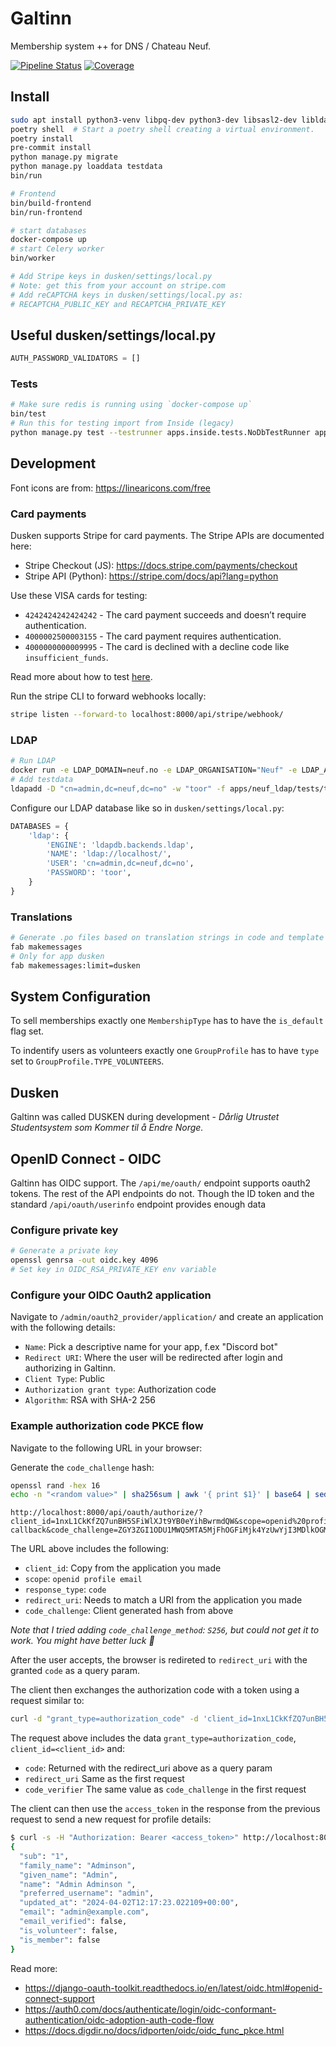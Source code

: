 # Galtinn

Membership system ++ for DNS / Chateau Neuf.

[![Pipeline Status](https://git.neuf.no/edb/galtinn/badges/main/pipeline.svg)](https://git.neuf.no/edb/galtinn/-/commits/main)
[![Coverage](https://git.neuf.no/edb/galtinn/badges/main/coverage.svg)](https://git.neuf.no/edb/galtinn)

## Install

```bash
sudo apt install python3-venv libpq-dev python3-dev libsasl2-dev libldap2-dev libssl-dev ldap-utils
poetry shell  # Start a poetry shell creating a virtual environment.
poetry install
pre-commit install
python manage.py migrate
python manage.py loaddata testdata
bin/run

# Frontend
bin/build-frontend
bin/run-frontend

# start databases
docker-compose up
# start Celery worker
bin/worker

# Add Stripe keys in dusken/settings/local.py
# Note: get this from your account on stripe.com
# Add reCAPTCHA keys in dusken/settings/local.py as:
# RECAPTCHA_PUBLIC_KEY and RECAPTCHA_PRIVATE_KEY
```

## Useful dusken/settings/local.py

```python
AUTH_PASSWORD_VALIDATORS = []
```

### Tests

```bash
# Make sure redis is running using `docker-compose up`
bin/test
# Run this for testing import from Inside (legacy)
python manage.py test --testrunner apps.inside.tests.NoDbTestRunner apps.inside
```

## Development

Font icons are from: <https://linearicons.com/free>

### Card payments

Dusken supports Stripe for card payments. The Stripe APIs are documented here:

- Stripe Checkout (JS): <https://docs.stripe.com/payments/checkout>
- Stripe API (Python): <https://stripe.com/docs/api?lang=python>

Use these VISA cards for testing:

- `4242424242424242` - The card payment succeeds and doesn’t require authentication.
- `4000002500003155` - The card payment requires authentication.
- `4000000000009995` - The card is declined with a decline code like `insufficient_funds`.

Read more about how to test [here](https://docs.stripe.com/payments/accept-a-payment?platform=web&ui=elements#web-test-the-integration).

Run the stripe CLI to forward webhooks locally:

```sh
stripe listen --forward-to localhost:8000/api/stripe/webhook/
```

### LDAP

```bash
# Run LDAP
docker run -e LDAP_DOMAIN=neuf.no -e LDAP_ORGANISATION="Neuf" -e LDAP_ADMIN_PWD="toor" -p 389:389 -d nikolaik/openldap
# Add testdata
ldapadd -D "cn=admin,dc=neuf,dc=no" -w "toor" -f apps/neuf_ldap/tests/testdata.ldif  # Testdata
```

Configure our LDAP database like so in `dusken/settings/local.py`:

```python
DATABASES = {
    'ldap': {
        'ENGINE': 'ldapdb.backends.ldap',
        'NAME': 'ldap://localhost/',
        'USER': 'cn=admin,dc=neuf,dc=no',
        'PASSWORD': 'toor',
    }
}
```

### Translations

```bash
# Generate .po files based on translation strings in code and template files
fab makemessages
# Only for app dusken
fab makemessages:limit=dusken
```

## System Configuration

To sell memberships exactly one `MembershipType` has to have the `is_default` flag set.

To indentify users as volunteers exactly one `GroupProfile` has to have `type` set to `GroupProfile.TYPE_VOLUNTEERS`.

## Dusken

Galtinn was called DUSKEN during development - _Dårlig Utrustet Studentsystem som Kommer til å Endre Norge._

## OpenID Connect - OIDC

Galtinn has OIDC support. The `/api/me/oauth/` endpoint supports oauth2 tokens. The rest of the API endpoints do not. Though the ID token and the standard `/api/oauth/userinfo` endpoint provides enough data

### Configure private key

```sh
# Generate a private key
openssl genrsa -out oidc.key 4096
# Set key in OIDC_RSA_PRIVATE_KEY env variable
```

### Configure your OIDC Oauth2 application

Navigate to `/admin/oauth2_provider/application/` and create an application with the following details:

- `Name`: Pick a descriptive name for your app, f.ex "Discord bot"
- `Redirect URI`: Where the user will be redirected after login and authorizing in Galtinn.
- `Client Type`: Public
- `Authorization grant type`: Authorization code
- `Algorithm`: RSA with SHA-2 256

### Example authorization code PKCE flow

Navigate to the following URL in your browser:

Generate the `code_challenge` hash:

```sh
openssl rand -hex 16
echo -n "<random value>" | sha256sum | awk '{ print $1}' | base64 | sed 's/.$//'
```

```text
http://localhost:8000/api/oauth/authorize/?client_id=1nxL1CkKfZQ7unBH5SFiWlXJt9YB0eYihBwrmdQW&scope=openid%20profile%20email&response_type=code&redirect_uri=http://localhost:8000/api/oauth/generic-callback&code_challenge=ZGY3ZGI1ODU1MWQ5MTA5MjFhOGFiMjk4YzUwYjI3MDlkOGM1ODVhMmFlOGU2OWQ1ZmEzMjAyOTE0MjRiMGZjZQo
```

The URL above includes the following:

- `client_id`: Copy from the application you made
- `scope`: `openid profile email`
- `response_type`: `code`
- `redirect_uri`: Needs to match a URI from the application you made
- `code_challenge`: Client generated hash from above

_Note that I tried adding `code_challenge_method`: `S256`, but could not get it to work. You might have better luck 🤞_

After the user accepts, the browser is redireted to `redirect_uri` with the granted `code` as a query param.

The client then exchanges the authorization code with a token using a request similar to:

```sh
curl -d "grant_type=authorization_code" -d 'client_id=1nxL1CkKfZQ7unBH5SFiWlXJt9YB0eYihBwrmdQW' -d "code=p8sO5IyrpExeKsqpWar84CnFonqU9v" -d 'redirect_uri=<http://localhost:8000/api/oauth/generic-callback>' -d "code_verifier=ZGY3ZGI1ODU1MWQ5MTA5MjFhOGFiMjk4YzUwYjI3MDlkOGM1ODVhMmFlOGU2OWQ1ZmEzMjAyOTE0MjRiMGZjZQo" <http://localhost:8000/api/oauth/token/>
```

The request above includes the data `grant_type=authorization_code`, `client_id=<client_id>` and:

- `code`: Returned with the redirect_uri above as a query param
- `redirect_uri` Same as the first request
- `code_verifier` The same value as `code_challenge` in the first request

The client can then use the `access_token` in the response from the previous request to send a new request for profile details:

```sh
$ curl -s -H "Authorization: Bearer <access_token>" http://localhost:8000/api/oauth/userinfo/ | jq .
{
  "sub": "1",
  "family_name": "Adminson",
  "given_name": "Admin",
  "name": "Admin Adminson ",
  "preferred_username": "admin",
  "updated_at": "2024-04-02T12:17:23.022109+00:00",
  "email": "admin@example.com",
  "email_verified": false,
  "is_volunteer": false,
  "is_member": false
}
```

Read more:

- <https://django-oauth-toolkit.readthedocs.io/en/latest/oidc.html#openid-connect-support>
- <https://auth0.com/docs/authenticate/login/oidc-conformant-authentication/oidc-adoption-auth-code-flow>
- <https://docs.digdir.no/docs/idporten/oidc/oidc_func_pkce.html>
